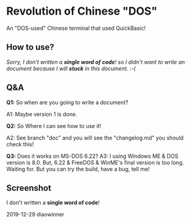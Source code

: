 # Revolution of Chinese "DOS"
An "DOS-used" Chinese terminal that used QuickBasic!
## How to use?
*Sorry, I don't written a **single word of code**!
so I didn't want to write an document because I will **stuck** in this document. :-(*
## Q&A
**Q1:** So when are you going to write a document?

A1: Maybe version 1 is done.

**Q2:** So Where I can see how to use it!

A2: See branch "doc" and you will see the "changelog.md" you should check this!

**Q3:** Does it works on MS-DOS 6.22?
A3: I using Windows ME & DOS version is 8.0.
But, 6.22 & FreeDOS & WinME's final version is too long.
Waiting for.
But you can try the build, have a bug, tell me!
## Screenshot
I don't written a **single word of code**!

2019-12-29 diaowinner

